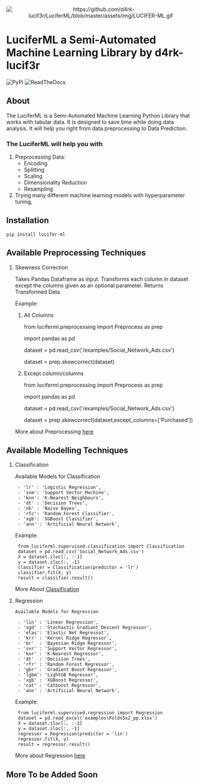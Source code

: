 <p align="center" ><img align='center' alt="https://github.com/d4rk-lucif3r/LuciferML/blob/master/assets/img/LUCIFER-ML.gif"  src="https://github.com/d4rk-lucif3r/LuciferML/blob/master/assets/img/LUCIFER-ML.gif"></p>

# LuciferML a Semi-Automated Machine Learning Library by d4rk-lucif3r

![PyPi](https://img.shields.io/pypi/dm/lucifer-ml?color=green&label=PyPI%20downloads&logo=pypi&logoColor=orange&style=plastic)
![ReadTheDocs](https://img.shields.io/readthedocs/luciferml?style=plastic)

## About

The LuciferML is a Semi-Automated Machine Learning Python Library that works with tabular data. It is designed to save time while doing data analysis. It will help you right from data preprocessing to Data Prediction.

### The LuciferML will help you with

1. Preprocessing Data:
    - Encoding
    - Splitting
    - Scaling
    - Dimensionality Reduction
    - Resampling
2. Trying many different machine learning models with hyperparameter tuning,

## Installation

    pip install lucifer-ml

## Available Preprocessing Techniques

1) Skewness Correction

    Takes Pandas Dataframe as input. Transforms each column in dataset except the columns given as an optional parameter.
    Returns Transformed Data.

    Example:

     1) All Columns

         from luciferml.preprocessing import Preprocess as prep

         import pandas as pd

         dataset = pd.read_csv('/examples/Social_Network_Ads.csv')

         dataset = prep.skewcorrect(dataset)

     2) Except column/columns

         from luciferml.preprocessing import Preprocess as prep

         import pandas as pd

         dataset = pd.read_csv('/examples/Social_Network_Ads.csv')

         dataset = prep.skewcorrect(dataset,except_columns=['Purchased'])

    More about Preprocessing [here](https://github.com/d4rk-lucif3r/LuciferML/blob/master/luciferml/supervised/README/Preprocessing.md)

## Available Modelling Techniques

1) Classification

    Available Models for Classification

        - 'lr' : 'Logistic Regression',
        - 'svm': 'Support Vector Machine',
        - 'knn': 'K-Nearest Neighbours',
        - 'dt' : 'Decision Trees',
        - 'nb' : 'Naive Bayes',
        - 'rfc': 'Random Forest Classifier',
        - 'xgb': 'XGBoost Classifier',
        - 'ann' : 'Artificial Neural Network',

    Example:

        from luciferml.supervised.classification import Classification
        dataset = pd.read_csv('Social_Network_Ads.csv')
        X = dataset.iloc[:, :-1]
        y = dataset.iloc[:, -1]
        classifier = Classification(predictor = 'lr')
        classifier.fit(X, y)
        result = classifier.result()

    More About [Classification](https://github.com/d4rk-lucif3r/LuciferML/blob/master/luciferml/supervised/README/Classification.md)

2) Regression

       Available Models for Regression

        - 'lin' : 'Linear Regression',
        - 'sgd' : 'Stochastic Gradient Descent Regressor',
        - 'elas': 'Elastic Net Regressot',
        - 'krr' : 'Kernel Ridge Regressor',
        - 'br'  : 'Bayesian Ridge Regressor',
        - 'svr' : 'Support Vector Regressor',
        - 'knr' : 'K-Nearest Regressor',
        - 'dt'  : 'Decision Trees',
        - 'rfr' : 'Random Forest Regressor',
        - 'gbr' : 'Gradient Boost Regressor',
        - 'lgbm': 'LightGB Regressor',
        - 'xgb' : 'XGBoost Regressor',
        - 'cat' : 'Catboost Regressor',
        - 'ann' : 'Artificial Neural Network',

    Example:

        from luciferml.supervised.regression import Regression
        dataset = pd.read_excel('examples\Folds5x2_pp.xlsx')
        X = dataset.iloc[:, :-1]
        y = dataset.iloc[:, -1]
        regressor = Regression(predictor = 'lin')
        regressor.fit(X, y)
        result = regressor.result()

    More about Regression [here](https://github.com/d4rk-lucif3r/LuciferML/blob/master/luciferml/supervised/README/Regression.md)

## More To be Added Soon
